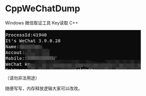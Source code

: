 # CppWeChatDump
Windows 微信取证工具 Key读取 C++

<IMG src="https://github.com/JaneMandy/CppWeChatDump/blob/main/image.png">

（请勿非法用途）

随便写写，内存释放逻辑大家可以改改。

